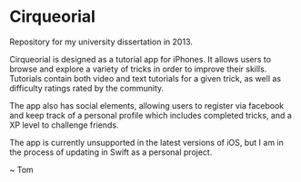 # Cirqueorial

Repository for my university dissertation in 2013.

Cirqueorial is designed as a tutorial app for iPhones. It allows users to browse and explore a variety of tricks in order to improve their skills. Tutorials contain both video and text tutorials for a given trick, as well as difficulty ratings rated by the community.

The app also has social elements, allowing users to register via facebook and keep track of a personal profile which includes completed tricks, and a XP level to challenge friends.

The app is currently unsupported in the latest versions of iOS, but I am in the process of updating in Swift as a personal project.

~ Tom
